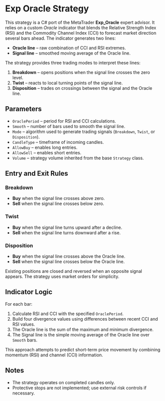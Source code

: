 # Exp Oracle Strategy

This strategy is a C# port of the MetaTrader **Exp_Oracle** expert advisor. It relies on a custom *Oracle* indicator that blends the Relative Strength Index (RSI) and the Commodity Channel Index (CCI) to forecast market direction several bars ahead. The indicator generates two lines:

- **Oracle line** – raw combination of CCI and RSI extremes.
- **Signal line** – smoothed moving average of the Oracle line.

The strategy provides three trading modes to interpret these lines:

1. **Breakdown** – opens positions when the signal line crosses the zero level.
2. **Twist** – reacts to local turning points of the signal line.
3. **Disposition** – trades on crossings between the signal and the Oracle line.

## Parameters

- `OraclePeriod` – period for RSI and CCI calculations.
- `Smooth` – number of bars used to smooth the signal line.
- `Mode` – algorithm used to generate trading signals (`Breakdown`, `Twist`, or `Disposition`).
- `CandleType` – timeframe of incoming candles.
- `AllowBuy` – enables long entries.
- `AllowSell` – enables short entries.
- `Volume` – strategy volume inherited from the base `Strategy` class.

## Entry and Exit Rules

### Breakdown
- **Buy** when the signal line crosses above zero.
- **Sell** when the signal line crosses below zero.

### Twist
- **Buy** when the signal line turns upward after a decline.
- **Sell** when the signal line turns downward after a rise.

### Disposition
- **Buy** when the signal line crosses above the Oracle line.
- **Sell** when the signal line crosses below the Oracle line.

Existing positions are closed and reversed when an opposite signal appears. The strategy uses market orders for simplicity.

## Indicator Logic

For each bar:
1. Calculate RSI and CCI with the specified `OraclePeriod`.
2. Build four divergence values using differences between recent CCI and RSI values.
3. The Oracle line is the sum of the maximum and minimum divergence.
4. The Signal line is the simple moving average of the Oracle line over `Smooth` bars.

This approach attempts to predict short-term price movement by combining momentum (RSI) and channel (CCI) information.

## Notes

- The strategy operates on completed candles only.
- Protective stops are not implemented; use external risk controls if necessary.

